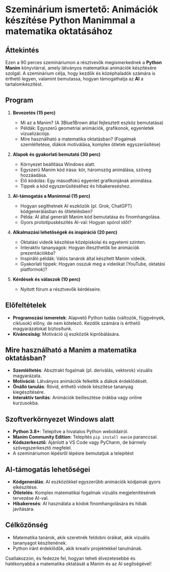 # Szeminárium ismertető: Animációk készítése Python Manimmal a matematika oktatásához

## Áttekintés
Ezen a 90 perces szemináriumon a résztvevők megismerkednek a **Python Manim** könyvtárral, amely látványos matematikai animációk készítésére szolgál. A szeminárium célja, hogy kezdők és középhaladók számára is érthető legyen, valamint bemutassa, hogyan támogathatja az **AI** a tartalomkészítést.

## Program
1. **Bevezetés (15 perc)**  
   - Mi az a Manim? (A 3Blue1Brown által fejlesztett eszköz bemutatása)  
   - Példák: Egyszerű geometriai animációk, grafikonok, egyenletek vizualizációja.  
   - Mire használható a matematika oktatásban? (Fogalmak szemléltetése, diákok motiválása, komplex ötletek egyszerűsítése)

2. **Alapok és gyakorlati bemutató (30 perc)**  
   - Környezet beállítása Windows alatt.  
   - Egyszerű Manim kód írása: kör, háromszög animálása, szöveg hozzáadása.  
   - Élő kódolás: Egy másodfokú egyenlet grafikonjának animálása.  
   - Tippek a kód egyszerűsítéséhez és hibakereséshez.

3. **AI-támogatás a Manimmal (15 perc)**  
   - Hogyan segíthetnek AI eszközök (pl. Grok, ChatGPT) kódgenerálásban és ötletelésben?  
   - Példa: AI által generált Manim kód bemutatása és finomhangolása.  
   - Gyors prototípuskészítés AI-val: Hogyan spórol időt?

4. **Alkalmazási lehetőségek és inspiráció (20 perc)**  
   - Oktatási videók készítése középiskolai és egyetemi szinten.  
   - Interaktív tananyagok: Hogyan illeszthetők be animációk prezentációkba?  
   - Inspiráló példák: Valós tanárok által készített Manim videók.  
   - Gyakorlati tippek: Hogyan osszuk meg a videókat (YouTube, oktatási platformok)?

5. **Kérdések és válaszok (10 perc)**  
   - Nyitott fórum a résztvevők kérdéseire.

## Előfeltételek
- **Programozási ismeretek**: Alapvető Python tudás (változók, függvények, ciklusok) előny, de nem kötelező. Kezdők számára is érthető magyarázatokat biztosítunk.   
- **Kíváncsiság**: Motiváció új eszközök kipróbálására.

## Mire használható a Manim a matematika oktatásban?
- **Szemléltetés**: Absztrakt fogalmak (pl. deriválás, vektorok) vizuális magyarázata.  
- **Motiváció**: Látványos animációk felkeltik a diákok érdeklődését.  
- **Önálló tanulás**: Rövid, érthető videók készítése tananyag kiegészítésére.  
- **Interaktív tanítás**: Animációk beillesztése órákba vagy online kurzusokba.

## Szoftverkörnyezet Windows alatt
- **Python 3.8+**: Telepítve a hivatalos Python weboldalról.  
- **Manim Community Edition**: Telepítés `pip install manim` paranccsal.  
- **Kódszerkesztő**: Ajánlott a VS Code vagy PyCharm, de bármely szövegszerkesztő megfelel.  
- A szemináriumon lépésről lépésre bemutatjuk a telepítést

## AI-támogatás lehetőségei
- **Kódgenerálás**: AI eszközökkel egyszerűbb animációk kódjainak gyors elkészítése.  
- **Ötletelés**: Komplex matematikai fogalmak vizuális megjelenítésének tervezése AI-val.  
- **Hibakeresés**: AI használata a kódok finomhangolására és hibák javítására.

## Célközönség
- Matematika tanárok, akik szeretnék feldobni óráikat, akik vizuális tananyagot készítenének.  
- Python iránt érdeklődők, akik kreatív projektekkel tanulnának.  

Csatlakozzon, és fedezze fel, hogyan teheti élvezetesebbé és hatékonyabbá a matematika oktatását a Manim és az AI segítségével!
